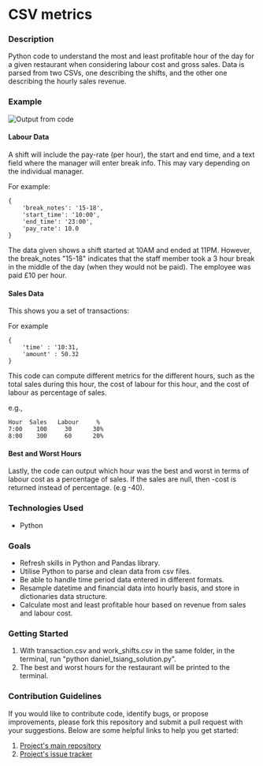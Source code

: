# CSV metrics

### Description
Python code to understand the most and least profitable hour of the day for a given restaurant when considering labour cost and gross sales. Data is parsed from two CSVs, one describing the shifts, and the other one describing the hourly sales revenue.

### Example
![Output from code](https://user-images.githubusercontent.com/74436899/109802876-3ed2e500-7c18-11eb-8fcd-0669a67a52b7.png "Output from code")

#### Labour Data
A shift will include the pay-rate (per hour), the start and end time, and a text field where the manager will enter break info. This may vary depending on the individual manager.

For example:
```
{
    'break_notes': '15-18',
    'start_time': '10:00',
    'end_time': '23:00',
    'pay_rate': 10.0
}
```

The data given shows a shift started at 10AM and ended at 11PM. However, the break_notes "15-18" indicates that the staff member took a 3 hour break in the middle of the day (when they would not be paid). The employee was paid £10 per hour.

#### Sales Data
This shows you a set of transactions:

For example
```
{
    'time' : '10:31,
    'amount' : 50.32
}
```

This code can compute different metrics for the different hours,
such as the total sales during this hour, the cost of labour for this hour, and
the cost of labour as percentage of sales.

e.g.,
```
Hour  Sales	  Labour     %
7:00	100	    30	    30%
8:00	300	    60	    20%
```

#### Best and Worst Hours
Lastly, the code can output which hour was the best and worst in terms of labour cost as a percentage of sales. If the sales are null, then -cost is returned instead of percentage. (e.g -40).

### Technologies Used
* Python

### Goals
* Refresh skills in Python and Pandas library.
* Utilise Python to parse and clean data from csv files.
* Be able to handle time period data entered in different formats.
* Resample datetime and financial data into hourly basis, and store in dictionaries data structure.
* Calculate most and least profitable hour based on revenue from sales and labour cost.

### Getting Started
1. With transaction.csv and work_shifts.csv in the same folder, in the terminal, run "python daniel_tsiang_solution.py".
2. The best and worst hours for the restaurant will be printed to the terminal.

### Contribution Guidelines
If you would like to contribute code, identify bugs, or propose improvements, please fork this repository and submit a pull request with your suggestions. Below are some helpful links to help you get started:
1. [Project's main repository](https://github.com/DanielTsiang/CSV-metrics-Python)
2. [Project's issue tracker](https://github.com/DanielTsiang/CSV-metrics-Python/issues)
